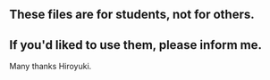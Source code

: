 ## These files are for students, not for others.
## If you'd liked to use them, please inform me.
Many thanks Hiroyuki.
